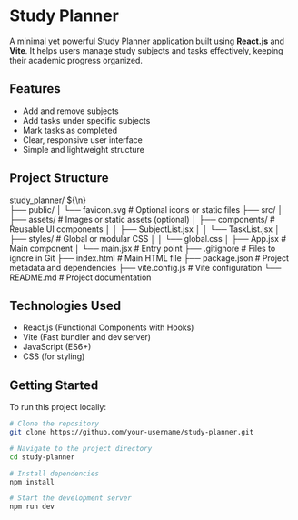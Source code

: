 # Study Planner

A minimal yet powerful Study Planner application built using **React.js** and **Vite**. It helps users manage study subjects and tasks effectively, keeping their academic progress organized.

## Features

- Add and remove subjects
- Add tasks under specific subjects
- Mark tasks as completed
- Clear, responsive user interface
- Simple and lightweight structure

## Project Structure

study_planner/    ${\n}                                                       
├── public/
│   └── favicon.svg              # Optional icons or static files
├── src/
│   ├── assets/                  # Images or static assets (optional)
│   ├── components/              # Reusable UI components
│   │   ├── SubjectList.jsx
│   │   └── TaskList.jsx
│   ├── styles/                  # Global or modular CSS
│   │   └── global.css
│   ├── App.jsx                  # Main component
│   └── main.jsx                 # Entry point
├── .gitignore                   # Files to ignore in Git
├── index.html                   # Main HTML file
├── package.json                 # Project metadata and dependencies
├── vite.config.js               # Vite configuration
└── README.md                    # Project documentation



## Technologies Used

- React.js (Functional Components with Hooks)
- Vite (Fast bundler and dev server)
- JavaScript (ES6+)
- CSS (for styling)

## Getting Started

To run this project locally:

```bash
# Clone the repository
git clone https://github.com/your-username/study-planner.git

# Navigate to the project directory
cd study-planner

# Install dependencies
npm install

# Start the development server
npm run dev
